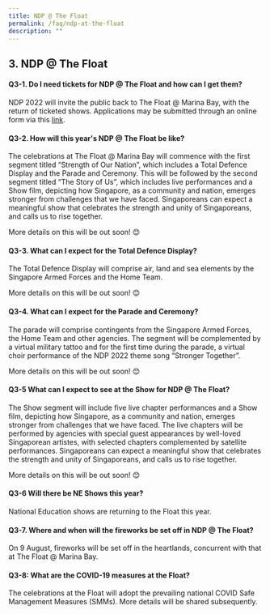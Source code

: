 ```yaml
---
title: NDP @ The Float
permalink: /faq/ndp-at-the-float
description: ""
---
```

## 3. NDP @ The Float

#### Q3-1. Do I need tickets for NDP @ The Float and how can I get them?
NDP 2022 will invite the public back to The Float @ Marina Bay, with the return of ticketed shows. Applications may be submitted through an online form via this <a href="https://form.gov.sg/6297778d1c3c73001248291c" target="_blank">link</a>.

#### Q3-2. How will this year's NDP @ The Float be like? 
The celebrations at The Float @ Marina Bay will commence with the first segment titled “Strength of Our Nation”, which includes a Total Defence Display and the Parade and Ceremony. This will be followed by the second segment titled “The Story of Us”, which includes live performances and a Show film, depicting how Singapore, as a community and nation, emerges stronger from challenges that we have faced. Singaporeans can expect a meaningful show that celebrates the strength and unity of Singaporeans, and calls us to rise together. 

More details on this will be out soon! 😊


#### Q3-3. What can I expect for the Total Defence Display? 
The Total Defence Display will comprise air, land and sea elements by the Singapore Armed Forces and the Home Team.

More details on this will be out soon! 😊


#### Q3-4. What can I expect for the Parade and Ceremony?
The parade will comprise contingents from the Singapore Armed Forces, the Home Team and other agencies. The segment will be complemented by a virtual military tattoo and for the first time during the parade, a virtual choir performance of the NDP 2022 theme song “Stronger Together”.

More details on this will be out soon! 😊


#### Q3-5 What can I expect to see at the Show for NDP @ The Float?
The Show segment will include five live chapter performances and a Show film, depicting how Singapore, as a community and nation, emerges stronger from challenges that we have faced. The live chapters will be performed by agencies with special guest appearances by well-loved Singaporean artistes, with selected chapters complemented by satellite performances. Singaporeans can expect a meaningful show that celebrates the strength and unity of Singaporeans, and calls us to rise together. 

More details on this will be out soon! 😊


#### Q3-6 Will there be NE Shows this year?
National Education shows are returning to the Float this year.

#### Q3-7. Where and when will the fireworks be set off in NDP @ The Float?
On 9 August, fireworks will be set off in the heartlands, concurrent with that at The Float @ Marina Bay.


#### Q3-8: What are the COVID-19 measures at the Float?
The celebrations at the Float will adopt the prevailing national COVID Safe Management Measures (SMMs). More details will be shared subsequently.